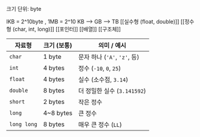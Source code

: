 
크기 단위: byte

lKB = 2^10byte , 1MB = 2^10 KB --> GB --> TB 
[[실수형 (float, double)]]
[[정수형 (char, int, long)]]
[[포인터]]
[[배열]]
[[구조체]]

| 자료형         | 크기 (보통)   | 의미 / 예시                 |
| ----------- | --------- | ----------------------- |
| `char`      | 1 byte    | 문자 하나 (`'A'`, `'z'`, 등) |
| `int`       | 4 bytes   | 정수 (`-10`, `0`, `25`)   |
| `float`     | 4 bytes   | 실수 (소수점, `3.14`)        |
| `double`    | 8 bytes   | 더 정밀한 실수 (`3.141592`)   |
| `short`     | 2 bytes   | 작은 정수                   |
| `long`      | 4~8 bytes | 큰 정수                    |
| `long long` | 8 bytes   | 매우 큰 정수 (`LL`)          |



